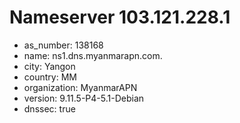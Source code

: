 # Nameserver 103.121.228.1

* as_number: 138168
* name: ns1.dns.myanmarapn.com.
* city: Yangon
* country: MM
* organization: MyanmarAPN
* version: 9.11.5-P4-5.1-Debian
* dnssec: true
